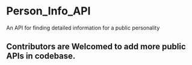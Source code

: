 # Person_Info_API
An API for finding detailed information for a public personality

## Contributors are Welcomed to add more public APIs in codebase.
